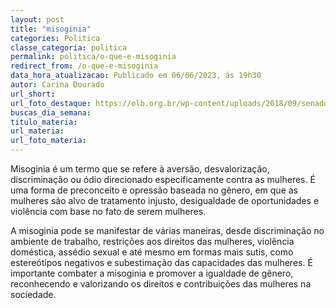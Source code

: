 ```yaml
---
layout: post
title: "misoginia"
categories: Politica
classe_categoria: politica
permalink: politica/o-que-e-misoginia
redirect_from: /o-que-e-misoginia
data_hora_atualizacao: Publicado em 06/06/2023, às 19h30
autor: Carina Dourado
url_short: 
url_foto_destaque: https://olb.org.br/wp-content/uploads/2018/09/senador.jpg
buscas_dia_semana: 
titulo_materia: 
url_materia: 
url_foto_materia: 
---
```

Misoginia é um termo que se refere à aversão, desvalorização, discriminação ou ódio direcionado especificamente contra as mulheres. É uma forma de preconceito e opressão baseada no gênero, em que as mulheres são alvo de tratamento injusto, desigualdade de oportunidades e violência com base no fato de serem mulheres. 

A misoginia pode se manifestar de várias maneiras, desde discriminação no ambiente de trabalho, restrições aos direitos das mulheres, violência doméstica, assédio sexual e até mesmo em formas mais sutis, como estereótipos negativos e subestimação das capacidades das mulheres. É importante combater a misoginia e promover a igualdade de gênero, reconhecendo e valorizando os direitos e contribuições das mulheres na sociedade.

